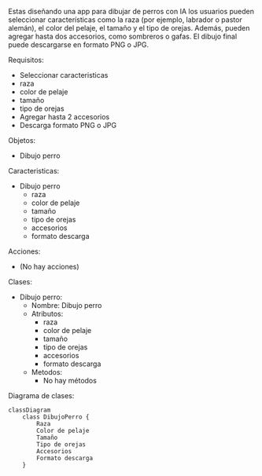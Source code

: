 Estas diseñando una app para dibujar de perros con IA 
los usuarios pueden seleccionar características como 
la raza (por ejemplo, labrador o pastor alemán), el color 
del pelaje, el tamaño y el tipo de orejas.
Además, pueden agregar hasta dos accesorios, como sombreros 
o gafas.
El dibujo final puede descargarse en formato PNG o JPG.

Requisitos:
- Seleccionar caracteristicas
- raza 
- color de pelaje
- tamaño
- tipo de orejas
- Agregar hasta 2 accesorios
- Descarga formato PNG o JPG

Objetos:
- Dibujo perro

Caracteristicas:
- Dibujo perro
    - raza 
    - color de pelaje
    - tamaño
    - tipo de orejas
    - accesorios
    - formato descarga 

Acciones:
- (No hay acciones)

Clases:
- Dibujo perro:
    - Nombre: Dibujo perro
    - Atributos:
        - raza 
        - color de pelaje
        - tamaño
        - tipo de orejas
        - accesorios
        - formato descarga 
    - Metodos:
        - No hay métodos

Diagrama de clases:
```mermaid
classDiagram
    class DibujoPerro {
        Raza 
        Color de pelaje
        Tamaño
        Tipo de orejas
        Accesorios
        Formato descarga 
    }
```